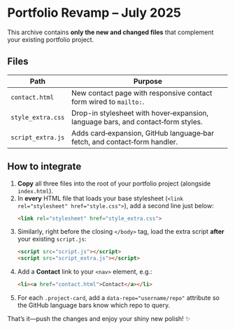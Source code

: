 
# Portfolio Revamp – July 2025

This archive contains **only the new and changed files** that complement your existing portfolio project.

## Files

| Path | Purpose |
|------|---------|
| `contact.html` | New contact page with responsive contact form wired to `mailto:`. |
| `style_extra.css` | Drop-in stylesheet with hover‑expansion, language bars, and contact‑form styles. |
| `script_extra.js` | Adds card‑expansion, GitHub language‑bar fetch, and contact‑form handler. |

## How to integrate

1. **Copy** all three files into the root of your portfolio project (alongside `index.html`).  
2. In **every** HTML file that loads your base stylesheet (`<link rel="stylesheet" href="style.css">`), add a second line just below:  
   ```html
   <link rel="stylesheet" href="style_extra.css">
   ```
3. Similarly, right before the closing `</body>` tag, load the extra script **after** your existing `script.js`:  
   ```html
   <script src="script.js"></script>
   <script src="script_extra.js"></script>
   ```
4. Add a **Contact** link to your `<nav>` element, e.g.:  
   ```html
   <li><a href="contact.html">Contact</a></li>
   ```
5. For each `.project-card`, add a `data-repo="username/repo"` attribute so the GitHub language bars know which repo to query.

That’s it—push the changes and enjoy your shiny new polish! ✨
